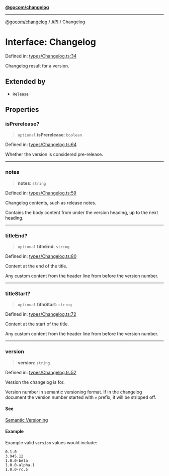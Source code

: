 [**@gocom/changelog**](../README.md)

***

[@gocom/changelog](../README.md) / [API](../Public/API.md) / Changelog

# Interface: Changelog

Defined in: [types/Changelog.ts:34](https://github.com/gocom/changelog/blob/5e2dbdeba0e07692fbed65ae5e6a5dd29db1e36c/src/types/Changelog.ts#L34)

Changelog result for a version.

## Extended by

- [`Release`](API.Release.md)

## Properties

### isPrerelease?

> `optional` **isPrerelease**: `boolean`

Defined in: [types/Changelog.ts:64](https://github.com/gocom/changelog/blob/5e2dbdeba0e07692fbed65ae5e6a5dd29db1e36c/src/types/Changelog.ts#L64)

Whether the version is considered pre-release.

***

### notes

> **notes**: `string`

Defined in: [types/Changelog.ts:59](https://github.com/gocom/changelog/blob/5e2dbdeba0e07692fbed65ae5e6a5dd29db1e36c/src/types/Changelog.ts#L59)

Changelog contents, such as release notes.

Contains the body content from under the version heading, up to the next heading.

***

### titleEnd?

> `optional` **titleEnd**: `string`

Defined in: [types/Changelog.ts:80](https://github.com/gocom/changelog/blob/5e2dbdeba0e07692fbed65ae5e6a5dd29db1e36c/src/types/Changelog.ts#L80)

Content at the end of the title.

Any custom content from the header line from before the version
number.

***

### titleStart?

> `optional` **titleStart**: `string`

Defined in: [types/Changelog.ts:72](https://github.com/gocom/changelog/blob/5e2dbdeba0e07692fbed65ae5e6a5dd29db1e36c/src/types/Changelog.ts#L72)

Content at the start of the title.

Any custom content from the header line from before the version
number.

***

### version

> **version**: `string`

Defined in: [types/Changelog.ts:52](https://github.com/gocom/changelog/blob/5e2dbdeba0e07692fbed65ae5e6a5dd29db1e36c/src/types/Changelog.ts#L52)

Version the changelog is for.

Version number in semantic versioning format. If in the changelog document the version number started
with `v` prefix, it will be stripped off.

#### See

[Semantic Versioning](https://semver.org/)

#### Example

Example valid `version` values would include:
```
0.1.0
3.945.12
1.0.0-beta
1.0.0-alpha.1
1.0.0-rc.5
```
